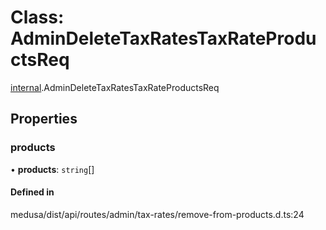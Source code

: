 # Class: AdminDeleteTaxRatesTaxRateProductsReq

[internal](../modules/internal-25.md).AdminDeleteTaxRatesTaxRateProductsReq

## Properties

### products

• **products**: `string`[]

#### Defined in

medusa/dist/api/routes/admin/tax-rates/remove-from-products.d.ts:24
